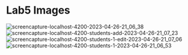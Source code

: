 # Lab5 Images

![screencapture-localhost-4200-2023-04-26-21_06_38](https://user-images.githubusercontent.com/63107268/234678055-984e92c1-6c73-4fe3-ac2a-4f1387a83c8a.png)
![screencapture-localhost-4200-students-add-2023-04-26-21_07_23](https://user-images.githubusercontent.com/63107268/234678013-c1f6200e-7039-4f19-a9c9-93e9f9bb7e36.png)
![screencapture-localhost-4200-students-1-edit-2023-04-26-21_07_06](https://user-images.githubusercontent.com/63107268/234678027-4af41aa6-0d25-42e7-bfd1-580ccbf90690.png)
![screencapture-localhost-4200-students-1-2023-04-26-21_06_53](https://user-images.githubusercontent.com/63107268/234678041-ef69c12a-6783-4d4c-9432-02e18fe65d80.png)

